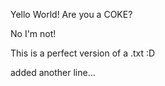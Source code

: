 Yello World!
Are you a COKE?

No I'm not!

This is a perfect version of a .txt :D

added another line...
